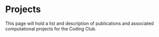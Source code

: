 # Projects

This page will hold a list and description of publications and associated computational projects for the Coding Club.
